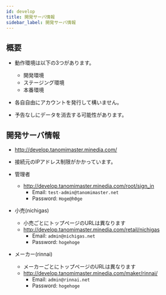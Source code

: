 ```yaml
---
id: develop
title: 開発サーバ情報
sidebar_label: 開発サーバ情報
---
```



## 概要

- 動作環境は以下の3つがあります。
  - 開発環境
  - ステージング環境
  - 本番環境

- 各自自由にアカウントを発行して構いません。
- 予告なしにデータを消去する可能性があります。



## 開発サーバ情報

- http://develop.tanomimaster.minedia.com/
- 接続元のIPアドレス制限がかかっています。


- 管理者
  - http://develop.tanomimaster.minedia.com/root/sign_in
    - Email: `test-admin@tanomimaster.net`
    - Password: `Hoge@h0ge`
- 小売(nichigas)
  - 小売ごとにトップページのURLは異なります
  - http://develop.tanomimaster.minedia.com/retail/nichigas
    - Email: `admin@nichigas.net`
    - Password: `hogehoge`
- メーカー(rinnai)
  - メーカーごとにトップページのURLは異なります
  - http://develop.tanomimaster.minedia.com/maker/rinnai/
    - Email: `admin@rinnai.net`
    - Password: `hogehoge`

